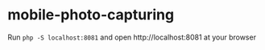# mobile-photo-capturing

Run `php -S localhost:8081` and open http://localhost:8081 at your browser
